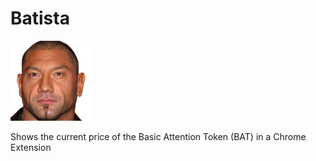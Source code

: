 # Batista

![Logo](src/logo.png)

Shows the current price of the Basic Attention Token (BAT) in a Chrome Extension
